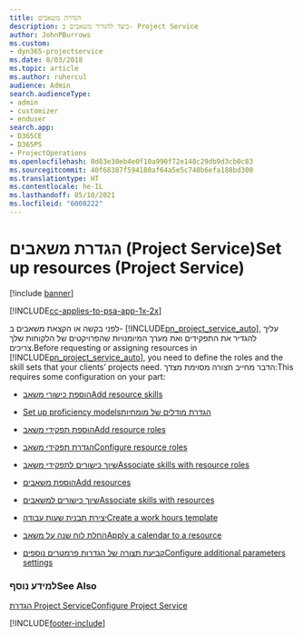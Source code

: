 ```yaml
---
title: הגדרת משאבים
description: כיצד להגדיר משאבים ב- Project Service
author: JohnPBurrows
ms.custom:
- dyn365-projectservice
ms.date: 8/03/2018
ms.topic: article
ms.author: ruhercul
audience: Admin
search.audienceType:
- admin
- customizer
- enduser
search.app:
- D365CE
- D365PS
- ProjectOperations
ms.openlocfilehash: 0d83e30eb4e0f10a990f72e148c29db9d3cb0c83
ms.sourcegitcommit: 40f68387f594180af64a5e5c748b6efa188bd300
ms.translationtype: HT
ms.contentlocale: he-IL
ms.lasthandoff: 05/10/2021
ms.locfileid: "6008222"
---
```

# <a name="set-up-resources-project-service"></a><span data-ttu-id="06eeb-103">הגדרת משאבים (Project Service)</span><span class="sxs-lookup"><span data-stu-id="06eeb-103">Set up resources (Project Service)</span></span>

[!include [banner](../includes/psa-now-project-operations.md)]

[!INCLUDE[cc-applies-to-psa-app-1x-2x](../includes/cc-applies-to-psa-app-1x-2x.md)]

<span data-ttu-id="06eeb-104">לפני בקשה או הקצאת משאבים ב- [!INCLUDE[pn_project_service_auto](../includes/pn-project-service-auto.md)], עליך להגדיר את התפקידים ואת מערך המיומנויות שהפרויקטים של הלקוחות שלך צריכים.</span><span class="sxs-lookup"><span data-stu-id="06eeb-104">Before requesting or assigning resources in [!INCLUDE[pn_project_service_auto](../includes/pn-project-service-auto.md)], you need to define the roles and the skill sets that your clients’ projects need.</span></span> <span data-ttu-id="06eeb-105">הדבר מחייב תצורה מסוימת מצדך:</span><span class="sxs-lookup"><span data-stu-id="06eeb-105">This requires some configuration on your part:</span></span>  
  
-   [<span data-ttu-id="06eeb-106">הוספת כישורי משאב</span><span class="sxs-lookup"><span data-stu-id="06eeb-106">Add resource skills</span></span>](../psa/add-resource-skills.md)  
  
-   [<span data-ttu-id="06eeb-107">‏‫‏‫הגדרת מודלים של מומחיות</span><span class="sxs-lookup"><span data-stu-id="06eeb-107">Set up proficiency models</span></span>](../psa/set-up-proficiency-models.md)  
  
-   [<span data-ttu-id="06eeb-108">הוספת תפקידי משאב</span><span class="sxs-lookup"><span data-stu-id="06eeb-108">Add resource roles</span></span>](../psa/add-resource-roles.md)  
  
-   [<span data-ttu-id="06eeb-109">הגדרת תפקידי משאב</span><span class="sxs-lookup"><span data-stu-id="06eeb-109">Configure resource roles</span></span>](../psa/configure-resource-roles.md)  
  
-   [<span data-ttu-id="06eeb-110">שיוך כישורים לתפקידי משאב</span><span class="sxs-lookup"><span data-stu-id="06eeb-110">Associate skills with resource roles</span></span>](../psa/associate-skills-with-resource-roles.md)  
  
-   [<span data-ttu-id="06eeb-111">הוספת משאבים</span><span class="sxs-lookup"><span data-stu-id="06eeb-111">Add resources</span></span>](../psa/add-resources.md)  
  
-   [<span data-ttu-id="06eeb-112">שיוך כישורים למשאבים</span><span class="sxs-lookup"><span data-stu-id="06eeb-112">Associate skills with resources</span></span>](../psa/associate-skills-with-resources.md)  
  
-   [<span data-ttu-id="06eeb-113">יצירת תבנית שעות עבודה</span><span class="sxs-lookup"><span data-stu-id="06eeb-113">Create a work hours template</span></span>](../psa/create-work-hours-template.md)  
  
-   [<span data-ttu-id="06eeb-114">החלת לוח שנה על משאב</span><span class="sxs-lookup"><span data-stu-id="06eeb-114">Apply a calendar to a resource</span></span>](../psa/apply-calendar-resource.md)  
  
-   [<span data-ttu-id="06eeb-115">קביעת תצורה של הגדרות פרמטרים נוספים</span><span class="sxs-lookup"><span data-stu-id="06eeb-115">Configure additional parameters settings</span></span>](../psa/configure-additional-parameters-settings.md)  
  
### <a name="see-also"></a><span data-ttu-id="06eeb-116">למידע נוסף</span><span class="sxs-lookup"><span data-stu-id="06eeb-116">See Also</span></span>  
 [<span data-ttu-id="06eeb-117">הגדרת Project Service</span><span class="sxs-lookup"><span data-stu-id="06eeb-117">Configure Project Service</span></span>](../psa/configure.md)


[!INCLUDE[footer-include](../includes/footer-banner.md)]